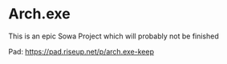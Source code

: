 # Arch.exe

This is an epic Sowa Project which will probably not be finished

Pad: https://pad.riseup.net/p/arch.exe-keep
